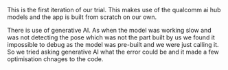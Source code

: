 This is the first iteration of our trial.
This makes use of the qualcomm ai hub models and the app is built from scratch on our own.

There is use of generative AI. As when the model was working slow and was not detecting the pose which was not the part built by us we found it impossible to debug as the model was pre-built and we were just calling it. So we tried asking generative AI what 
the error could be and it made a few optimisation chnages to the code.
